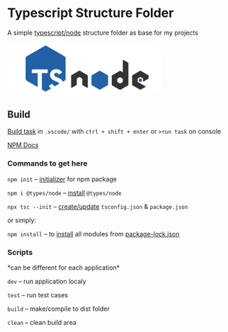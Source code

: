 # Typescript Structure Folder

A simple [typescript/node](https://www.npmjs.com/package/ts-node) structure folder as base for my projects

<a href='https://www.npmjs.com/package/ts-node'>
    <img src='./tsnode.svg' width='350px' height='auto' style='border-radius:2rem'>
</a>

## Build

[Build task](.vscode/tasks.json) in `.vscode/` with `ctrl + shift + enter` or `>run task` on console

[NPM Docs](https://docs.npmjs.com/)

### Commands to get here

`npm init` – [initializer](https://docs.npmjs.com/cli/v7/commands/npm-init/) for npm package

`npm i @types/node` – [install](https://docs.npmjs.com/cli/v8/commands/npm-install) `@types/node`

`npx tsc --init` – [create/update](https://www.npmjs.com/package/tsc-init) `tsconfig.json` & `package.json`

or simply:

`npm install` – to [install](https://docs.npmjs.com/cli/v8/commands/npm-install) all modules from [package-lock.json](package-lock.json)

### Scripts

\*can be different for each application\*

`dev` – run application localy

`test` – run test cases

`build` – make/compile to dist folder

`clean` – clean build area
